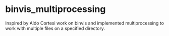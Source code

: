 # binvis_multiprocessing
Inspired by Aldo Cortesi work on binvis and implemented multiprocessing to work with multiple files on a specified directory.
